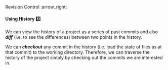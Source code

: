 <link rel="stylesheet" href="{{baseUrl}}/css/textbook.css">

<div class="website-content">

<div id="path">Revision Control :arrow_right: </div>

<div id="title">

#### Using History :two:

</div>

<div id="body">

We can view the history of a project as a series of past commits and also **_diff_** (i.e. to see the differences) between two points in the history.

We can **_checkout_** any commit in the history (i.e. load the state of files as at that commit) to the working directory. Therefore, we can traverse the history of the project simply by checking out the commits we are interested in.

</div>

</div>
